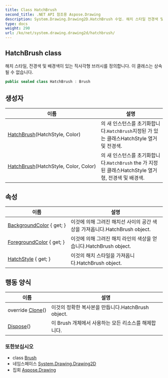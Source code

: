 ```yaml
---
title: Class HatchBrush
second_title: .NET API 참조용 Aspose.Drawing
description: System.Drawing.Drawing2D.HatchBrush 수업. 해치 스타일 전경색 및 배경색이 있는 직사각형 브러시를 정의합니다. 이 클래스는 상속될 수 없습니다.
type: docs
weight: 290
url: /ko/net/system.drawing.drawing2d/hatchbrush/
---
```

## HatchBrush class

해치 스타일, 전경색 및 배경색이 있는 직사각형 브러시를 정의합니다. 이 클래스는 상속될 수 없습니다.

```csharp
public sealed class HatchBrush : Brush
```

## 생성자

| 이름 | 설명 |
| --- | --- |
| [HatchBrush](hatchbrush/#constructor)(HatchStyle, Color) | 의 새 인스턴스를 초기화합니다.`HatchBrush`지정된 가 있는 클래스HatchStyle 열거 및 전경색. |
| [HatchBrush](hatchbrush/#constructor_1)(HatchStyle, Color, Color) | 의 새 인스턴스를 초기화합니다.`HatchBrush` the 가 지정된 클래스HatchStyle 열거형, 전경색 및 배경색. |

## 속성

| 이름 | 설명 |
| --- | --- |
| [BackgroundColor](../../system.drawing.drawing2d/hatchbrush/backgroundcolor/) { get; } | 이것에 의해 그려진 해치선 사이의 공간 색상을 가져옵니다.HatchBrush object. |
| [ForegroundColor](../../system.drawing.drawing2d/hatchbrush/foregroundcolor/) { get; } | 이것에 의해 그려진 해치 라인의 색상을 얻습니다.HatchBrush object. |
| [HatchStyle](../../system.drawing.drawing2d/hatchbrush/hatchstyle/) { get; } | 이것의 해치 스타일을 가져옵니다.HatchBrush object. |

## 행동 양식

| 이름 | 설명 |
| --- | --- |
| override [Clone](../../system.drawing.drawing2d/hatchbrush/clone/)() | 이것의 정확한 복사본을 만듭니다.HatchBrush object. |
| [Dispose](../../system.drawing/brush/dispose/)() | 이 Brush 개체에서 사용하는 모든 리소스를 해제합니다. |

### 또한보십시오

* class [Brush](../../system.drawing/brush/)
* 네임스페이스 [System.Drawing.Drawing2D](../../system.drawing.drawing2d/)
* 집회 [Aspose.Drawing](../../)


